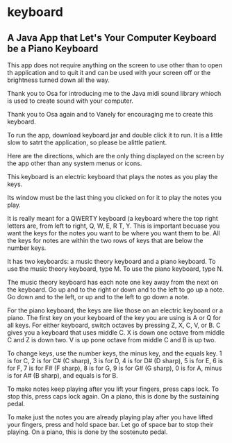 # keyboard
## A Java App that Let's Your Computer Keyboard be a Piano Keyboard

This app does not require anything on the screen to use other than to open th application and to quit it and can be used with your screen off or the brightness turned down all the way.

Thank you to Osa for introducing me to the Java midi sound library whioch is used to create sound with your computer.

Thank you to Osa again and to Vanely for encouraging me to create this keyboard.

To run the app, download keyboard.jar and double click it to run.  It is a little slow to satrt the application, so please be alittle patient.

Here are the directions, which are the only thing displayed on the screen by the app other than any system menus or icons.

This keyboard is an electric keyboard that plays the notes as you play the keys.

Its window must be the last thing you clicked on for it to play the notes you play.

It is really meant for a QWERTY keyboard (a keyboard where the top right letters are, from left to right, Q, W, E, R T, Y.  This is important becuase you want the keys for the notes you want to be where you want them to be.  All the keys for notes are within the two rows of keys that are below the number keys.

It has two keyboards: a music theory keyboard and a piano keyboard.  To use the music theory keyboard, type M.  To use the piano keyboard, type N.

The music theory keyboard has each note one key away from the next on the keyboard.  Go up and to the right or down and to the left to go up a note.  Go down and to the left, or up and to the left to go down a note.

For the piano keyboard, the keys are like those on an electric keyboard or a piano.  The first key on your keyboard of the key you are using is A or Q for all keys.  For either keyboard, switch octaves by pressing Z, X, C, V, or B.  C gives you a keyboard that uses middle C.  X is down one octave from middle C and Z is down two.  V is up pone octave from middle C and B is up two.

To change keys, use the number keys, the minus key, and the equals key.  1 is for C, 2 is for C# (C sharp), 3 is for D, 4 is for D# (D sharp), 5 is for E, 6 is for F, 7 is for F# (F sharp), 8 is for G, 9 is for G# (G sharp), 0 is for A, minus is for A# (B sharp), and equals is for B.

To make notes keep playing after you lift your fingers, press caps lock.  To stop this, press caps lock again.  On a piano, this is done by the sustaining pedal.

To make just the notes you are already playing play after you have lifted your fingers, press and hold space bar.  Let go of space bar to stop their playing.  On a piano, this is done by the sostenuto pedal.
